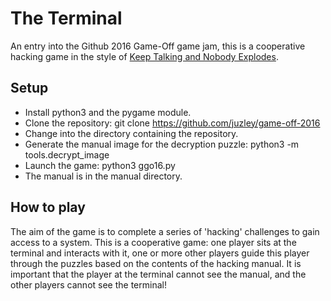 # The Terminal

An entry into the Github 2016 Game-Off game jam, this is a cooperative hacking
game in the style of [Keep Talking and Nobody Explodes](http://keeptalkinggame.com).

## Setup
* Install python3 and the pygame module.
* Clone the repository: git clone https://github.com/juzley/game-off-2016
* Change into the directory containing the repository.
* Generate the manual image for the decryption puzzle: python3 -m tools.decrypt_image
* Launch the game: python3 ggo16.py
* The manual is in the manual directory.

## How to play
The aim of the game is to complete a series of 'hacking' challenges to gain
access to a system. This is a cooperative game: one player sits at the terminal
and interacts with it, one or more other players guide this player through the
puzzles based on the contents of the hacking manual. It is important that the
player at the terminal cannot see the manual, and the other players cannot see
the terminal!


